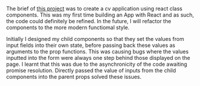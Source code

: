 The brief of <a href="https://aaronkg1.github.io/cv-project/">this project</a> was to create a cv application using react class components. This was my first time building an App with React and as such, the code could definitely be refined. In the future, I will refactor the components to the more modern functiomal style.

Initially I designed my child components so that they set the values from input fields into their own state, before passing back these values as arguments to the prop functions. This was causing bugs where the values inputted into the form were always one step behind those displayed on the page. I learnt that this was due to the asynchronicity of the code awaiting promise resolution. Directly passed the value of inputs from the child components into the parent props solved these issues.
